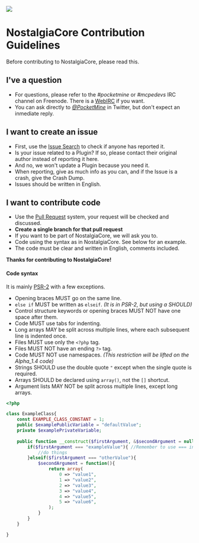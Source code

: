 ![](http://www.pocketmine.net/favicon.png)

# NostalgiaCore Contribution Guidelines

Before contributing to NostalgiaCore, please read this.


## I've a question
* For questions, please refer to the _#pocketmine_ or _#mcpedevs_ IRC channel on Freenode. There is a [WebIRC](http://webchat.freenode.net?channels=pockdetmine,mcpedevs&uio=d4) if you want.
* You can ask directly to _[@PocketMine](https://twitter.com/PocketMine)_ in Twitter, but don't expect an inmediate reply.

## I want to create an issue
* First, use the [Issue Search](https://github.com/kotyaralih/NostalgiaCore/search?ref=cmdform&type=Issues) to check if anyone has reported it.
* Is your issue related to a Plugin? If so, please contact their original author instead of reporting it here.
 * And no, we won't update a Plugin because you need it.
* When reporting, give as much info as you can, and if the Issue is a crash, give the Crash Dump.
* Issues should be written in English.

## I want to contribute code
* Use the [Pull Request](https://github.com/kotyaralih/NostalgiaCore/pull/new) system, your request will be checked and discussed.
* __Create a single branch for that pull request__
* If you want to be part of NostalgiaCore, we will ask you to.
* Code using the syntax as in NostalgiaCore. See below for an example.
* The code must be clear and written in English, comments included.


__Thanks for contributing to NostalgiaCore!__




#### Code syntax

It is mainly [PSR-2](https://github.com/php-fig/fig-standards/blob/master/accepted/PSR-1-basic-coding-standard.md) with a few exceptions.
* Opening braces MUST go on the same line.
* `else if` MUST be written as `elseif`. _(It is in PSR-2, but using a SHOULD)_
* Control structure keywords or opening braces MUST NOT have one space after them.
* Code MUST use tabs for indenting.
* Long arrays MAY be split across multiple lines, where each subsequent line is indented once. 
* Files MUST use only the `<?php` tag.
* Files MUST NOT have an ending `?>` tag.
* Code MUST NOT use namespaces. _(This restriction will be lifted on the Alpha_1.4 code)_
* Strings SHOULD use the double quote `"` except when the single quote is required.
* Arrays SHOULD be declared using `array()`, not the `[]` shortcut.
* Argument lists MAY NOT be split across multiple lines, except long arrays.

```php
<?php 

class ExampleClass{
	const EXAMPLE_CLASS_CONSTANT = 1;
	public $examplePublicVariable = "defaultValue";
	private $examplePrivateVariable;
	
	public function __construct($firstArgument, &$secondArgument = null){
		if($firstArgument === "exampleValue"){ //Remember to use === instead == when possible
			//do things
		}elseif($firstArgument === "otherValue"){
			$secondArgument = function(){
				return array(
					0 => "value1",
					1 => "value2",
					2 => "value3",
					3 => "value4",
					4 => "value5",
					5 => "value6",
				);
			}
		}
	}

}
```